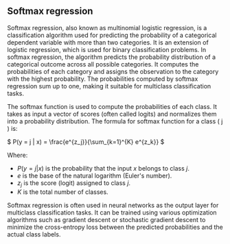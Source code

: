 ## Softmax regression

Softmax regression, also known as multinomial logistic regression, is a classification algorithm used for predicting the probability of a categorical dependent variable with more than two categories. It is an extension of logistic regression, which is used for binary classification problems. In softmax regression, the algorithm predicts the probability distribution of a categorical outcome across all possible categories. It computes the probabilities of each category and assigns the observation to the category with the highest probability. The probabilities computed by softmax regression sum up to one, making it suitable for multiclass classification tasks.

The softmax function is used to compute the probabilities of each class. It takes as input a vector of scores (often called logits) and normalizes them into a probability distribution. The formula for softmax function for a class \( j \) is:

$
P(y = j | x) = \frac{e^{z_j}}{\sum_{k=1}^{K} e^{z_k}}
$

Where:

- $P(y = j | x)$ is the probability that the input $x$ belongs to class $j$.
- $e$ is the base of the natural logarithm (Euler's number).
- $z_j$ is the score (logit) assigned to class $j$.
- $K$ is the total number of classes.

Softmax regression is often used in neural networks as the output layer for multiclass classification tasks. It can be trained using various optimization algorithms such as gradient descent or stochastic gradient descent to minimize the cross-entropy loss between the predicted probabilities and the actual class labels.